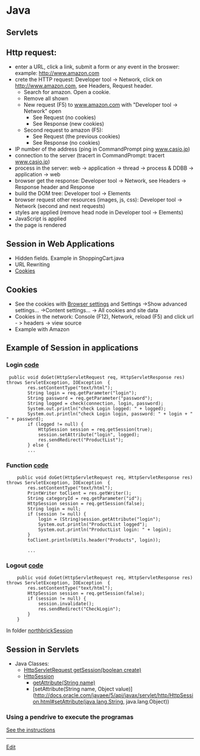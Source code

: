 # Java

## Servlets

## Http request:
- enter a URL, click a link, submit a form or any event in the broswer: example: <http://www.amazon.com>
- crete the HTTP request: Developer tool -> Network, click on <http://www.amazon.com>, see Headers, Request header.
  - Search for amazon. Open a cookie.
  - Remove all shown
  - New request (F5) to www.amazon.com with "Developer tool -> Network" open
    - See Request (no cookies)
    - See Response (new cookies)
  - Second request to amazon (F5):
    - See Request (the previous cookies)
    - See Response (no cookies)
- IP number of the address (ping in CommandPrompt  ping www.casio.jp)
- connection to the server (tracert in CommandPrompt:   tracert www.casio.jp)
- process in the server: web -> application -> thread -> process & DDBB -> application -> web
- browser get the response: Developer tool -> Network, see Headers -> Response header and Response
- build the DOM tree: Developer tool -> Elements
- browser request other resources (images, js, css): Developer tool -> Network (second and next requests)
- styles are applied (remove head node in Developer tool -> Elements)
- JavaScript is applied
- the page is rendered

## Session in Web Applications
- Hidden fields. Example in ShoppingCart.java
- URL Rewriting
- [Cookies](http://www.20thingsilearned.com/en-US/browser-cookies/1)

## Cookies
- See the cookies with [Browser settings](chrome://settings/) and Settings ->Show advanced settings... ->Content settings... -> All cookies and site data
- Cookies in the network: Console (F12), Network, reload (F5) and click url - > headers -> view source
- Example with Amazon

## Example of Session in applications

### Login [code](webapps/northbrickSession/WEB-INF/classes/CheckLogin.java)

```
 public void doGet(HttpServletRequest req, HttpServletResponse res) throws ServletException, IOException  {
        res.setContentType("text/html");
        String login = req.getParameter("login");
        String password = req.getParameter("password");
        String logged = check(connection, login, password);
        System.out.println("check Login logged: " + logged);
        System.out.println("check Login login, password: " + login + " " + password);
        if (logged != null) {
            HttpSession session = req.getSession(true);
            session.setAttribute("login", logged);
            res.sendRedirect("ProductList");
        } else {
        ...
```
        
### Function [code](webapps/northbrickSession/WEB-INF/classes/ProductList.java)

```
    public void doGet(HttpServletRequest req, HttpServletResponse res) throws ServletException, IOException  {
        res.setContentType("text/html");
        PrintWriter toClient = res.getWriter();
        String categoryId = req.getParameter("id");
        HttpSession session = req.getSession(false);
        String login = null;
        if (session != null) {
            login = (String)session.getAttribute("login");
            System.out.println("ProductList logged");
            System.out.println("ProductList login: " + login);
        }
        toClient.println(Utils.header("Products", login));
        
        ...
```
        
### Logout [code](webapps/northbrickSession/WEB-INF/classes/Logout.java)

```
    public void doGet(HttpServletRequest req, HttpServletResponse res) throws ServletException, IOException  {
        res.setContentType("text/html");
        HttpSession session = req.getSession(false);
        if (session != null) {
            session.invalidate();
            res.sendRedirect("CheckLogin");
        }
    }
```
In folder [northbrickSession](https://github.com/nicolasserrano/CS/tree/master/webapps/northbrickSession)

## Session in Servlets
- Java Classes:
  - [HttpServletRequest getSession(boolean create)](http://docs.oracle.com/javaee/5/api/javax/servlet/http/HttpServletRequest.html#getSession(boolean))
  - [HttpSession](http://docs.oracle.com/javaee/5/api/index.html?javax/servlet/http/HttpSession.html)
    - [getAttribute(String name)](http://docs.oracle.com/javaee/5/api/javax/servlet/http/HttpSession.html#getAttribute(java.lang.String))
    - [setAttribute(String name, Object value)](http://docs.oracle.com/javaee/5/api/javax/servlet/http/HttpSession.html#setAttribute(java.lang.String, java.lang.Object))

### Using a pendrive to execute the programas  
[See the instructions](Tomcat.md#run-from-pendrive)
<!-- [See the instructions with Tomcat 5.5](Java/Pendrive.md) -->


---
[Edit](https://github.com/nicolasserrano/CS/edit/master/Servlets.md)
<style>
div.container ul, div.container ol {
    padding-left: 1.4em;
}
</style>
